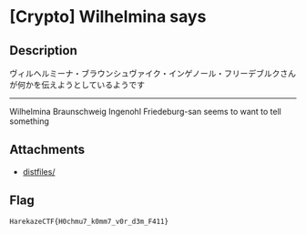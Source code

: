 # [Crypto] Wilhelmina says

## Description
ヴィルヘルミーナ・ブラウンシュヴァイク・インゲノール・フリーデブルクさんが何かを伝えようとしているようです

---

Wilhelmina Braunschweig Ingenohl Friedeburg-san seems to want to tell something

## Attachments
- [distfiles/](distfiles/)

## Flag
```
HarekazeCTF{H0chmu7_k0mm7_v0r_d3m_F411}
```